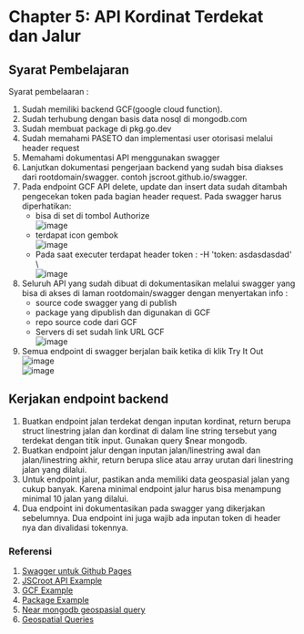 # Chapter 5: API Kordinat Terdekat dan Jalur

## Syarat Pembelajaran
Syarat pembelaaran :
1. Sudah memiliki backend GCF(google cloud function).
2. Sudah terhubung dengan basis data nosql di mongodb.com
3. Sudah membuat package di pkg.go.dev
4. Sudah memahami PASETO dan implementasi user otorisasi melalui header request
5. Memahami dokumentasi API menggunakan swagger
6. Lanjutkan dokumentasi pengerjaan backend yang sudah bisa diakses dari rootdomain/swagger. contoh jscroot.github.io/swagger.
7. Pada endpoint GCF API delete, update dan insert data sudah ditambah pengecekan token pada bagian header request. Pada swagger harus diperhatikan:
   * bisa di set di tombol Authorize  
     ![image](https://github.com/bukped/gis/assets/11188109/5d2e6ef1-eafe-40a9-8a70-6299b76131c3)
   * terdapat icon gembok  
     ![image](https://github.com/bukped/gis/assets/11188109/34716bfe-8918-4a5e-89ba-02cc655f8801)
   * Pada saat executer terdapat header token : -H 'token: asdasdasdad' \  
     ![image](https://github.com/bukped/gis/assets/11188109/dd4b787e-2701-4609-986d-7015213134c2)
8. Seluruh API yang sudah dibuat di dokumentasikan melalui swagger yang bisa di akses di laman rootdomain/swagger dengan menyertakan info :
   * source code swagger yang di publish
   * package yang dipublish dan digunakan di GCF
   * repo source code dari GCF
   * Servers di set sudah link URL GCF  
   ![image](https://github.com/bukped/gis/assets/11188109/8db9052d-3056-48ec-af1f-5b5b1b396ac9)
9. Semua endpoint di swagger berjalan baik ketika di klik Try It Out ![image](https://github.com/bukped/gis/assets/11188109/40c02a80-3fe1-4ebf-aa1c-b9fa05f22bb5)  
   ![image](https://github.com/bukped/gis/assets/11188109/f14aa7e3-10de-4223-a711-1d91e7f68755)

## Kerjakan endpoint backend
1. Buatkan endpoint jalan terdekat dengan inputan kordinat, return berupa struct linestring jalan dan kordinat di dalam line string tersebut yang terdekat dengan titik input. Gunakan query $near mongodb.
2. Buatkan endpoint jalur dengan inputan jalan/linestring awal dan jalan/linestring akhir, return berupa slice atau array urutan dari linestring jalan yang dilalui.
3. Untuk endpoint jalur, pastikan anda memiliki data geospasial jalan yang cukup banyak. Karena minimal endpoint jalur harus bisa menampung minimal 10 jalan yang dilalui.
4. Dua endpoint ini dokumentasikan pada swagger yang dikerjakan sebelumnya. Dua endpoint ini juga wajib ada inputan token di header nya dan divalidasi tokennya.

### Referensi
1. [Swagger untuk Github Pages](https://jscroot.github.io/examples/api/swagger/)
2. [JSCroot API Example](https://jscroot.github.io/examples/api/)
3. [GCF Example](https://petapedia.github.io/gcf/)
4. [Package Example](https://pkg.go.dev/github.com/petapedia/peda)
5. [Near mongodb geospasial query](https://www.mongodb.com/docs/manual/reference/operator/query/near/)
6. [Geospatial Queries](https://www.mongodb.com/docs/manual/reference/operator/query-geospatial/)
